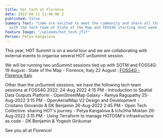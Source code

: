 ```yaml
---
title: hot_tech at Florence
date: 2022-08-11 11:46:00 Z
published: false
Summary Text: "\nWe are excited to meet the community and share all that’s happening
  with the tech team at State of the Map and FOSS4G starting next week! "
Feature Image: "/uploads/hot_tech.jfif"
Person: Petya Kangalova
---
```



This year, HOT Summit is on a world tour and we are collaborating with external events to organise several HOT unSummit session.

We will be running two unSummit sessions tied up with SOTM and FOSS4G:
19 August : State of the Map - Florence, Italy
22 August : [FOSS4G - Florence Italy](https://2022.foss4g.org/hotosm_unsummit.php)

Other than the unSummit sessions, we have the following tech team sessions at FOSS4G 2022:
24-Aug 2022  4:15 PM - Introduction to Spatial Data Outputs Platform - OpenStreetMap Galaxy - Ramya Ragupathy
25-Aug-2022 3:15 PM - OpenAerialMap V2 Design and Development - Crisitano Giovando & DK Benjamin
26-Aug-2022 2:45 PM - Open Tech Collective: sharing HOT's journey - Petya Kangalova & Ichchha Moktan
26-Aug-2022 3:15 PM - Using Terraform to manage HOTOSM's infrastructure as code - DK Benjamin & Yogesh Girikumar

See you all at Florence!

